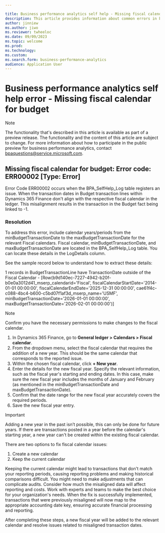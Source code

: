 ```yaml
---

title: Business performance analytics self help - Missing fiscal calendar for budget
description: This article provides information about common errors in business performance analytics.
author: jinniew
ms.author: jiwo
ms.reviewer: twheeloc 
ms.date: 09/09/2023
ms.topic: welcome
ms.prod: 
ms.technology:
ms.custom:
ms.search.form: business-performance-analytics
audience: Application User
---
```


# Business performance analytics self help error - Missing fiscal calendar for budget

> [!NOTE]
> The functionality that's described in this article is available as part of a preview release. The functionality and the content of this article are subject to change. For more information about how to participate in the public preview for business performance analytics, contact <bpaquestions@service.microsoft.com>.

## Missing fiscal calendar for budget: Error code: ERR00002 [Type: Error] 
Error Code ERR00002 occurs when the BPA_SelfHelp_Log table registers an issue. When the transaction dates in Budget transaction lines within Dynamics 365 Finance don't align with the respective fiscal calendar in the ledger. This misalignment results in the transaction in the Budget fact being linked to -1. 

### Resolution
To address this error, include calendar years/periods from the minBudgetTransactionDate to the maxBudgetTransactionDate for the relevant Fiscal calendars. Fiscal calendar, minBudgetTransactionDate, and maxBudgetTransactionDate are located in the BPA_SelfHelp_Log table. You can locate these details in the LogDetails column.  

See the sample record below to understand how to extract these details:

1 records in BudgetTransactionLine have TransactionDate outside of the Fiscal Calendar - [Row(b9d140ec-7227-4942-b20f-b0e0a3012d41_mserp_calendarid='Fiscal', fiscalCalendarStartDate='2014-01-01 00:00:00', fiscalCalendarEndDate='2025-12-31 00:00:00', cae61f4c-c088-4bc4-b600-c5bd07f1af3d_mserp_name='USMF', minBudgetTransactionDate='2026-01-01 00:00:00', maxBudgetTransactionDate='2026-02-01 00:00:00')] 

>[!NOTE]
>Confirm you have the necessary permissions to make changes to the fiscal calendar. 

1. In Dynamics 365 Finance, go to **General ledger > Calendars > Fiscal calendar**.
2. From the dropdown menu, select the fiscal calendar that requires the addition of a new year. This should be the same calendar that corresponds to the reported issue.
3. Within the chosen fiscal calendar, click **+ New year**.
4. Enter the details for the new fiscal year. Specify the relevant information, such as the fiscal year's starting and ending dates. In this case, make sure the new fiscal year includes the months of January and February (as mentioned in the minBudgetTransactionDate and maxBudgetTransactionDate).
5. Confirm that the date range for the new fiscal year accurately covers the required periods.
6. Save the new fiscal year entry. 

>[!IMPORTANT]
> Adding a new year in the past isn’t possible, this can only be done for future years. If there are transactions posted in a year before the calendar's starting year, a new year can't be created within the existing fiscal calendar. 

There are two options to fix fiscal calendar issues: 
1. Create a new calendar
2. Keep the current calendar

Keeping the current calendar might lead to transactions that don't match your reporting periods, causing reporting problems and making historical comparisons difficult. You might need to make adjustments that can complicate audits. Consider how much the misaligned data will affect reporting and costs. Work with experts and teams to make the best choice for your organization's needs. When the fix is successfully implemented, transactions that were previously misaligned will now map to the appropriate accounting date key, ensuring accurate financial processing and reporting. 

After completing these steps, a new fiscal year will be added to the relevant calendar and resolve issues related to misaligned transaction dates. 
